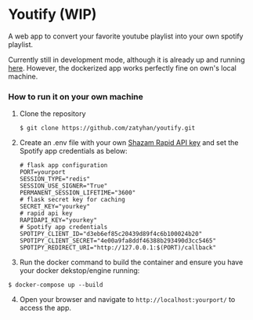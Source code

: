 # Youtify (WIP)

A web app to convert your favorite youtube playlist into your own spotify playlist. 

Currently still in development mode, although it is already up and running [here](https://youtify-740108645575.us-central1.run.app/). However, the dockerized app works perfectly fine on own's local machine. 

### How to run it on your own machine

1. Clone the repository

   ```
   $ git clone https://github.com/zatyhan/youtify.git
   ```

2. Create an .env file with your own [Shazam Rapid API key](https://rapidapi.com/apidojo/api/shazam) and set the Spotify app credentials as below: 

   ```
   # flask app configuration 
   PORT=yourport
   SESSION_TYPE="redis"
   SESSION_USE_SIGNER="True"
   PERMANENT_SESSION_LIFETIME="3600"
   # flask secret key for caching 
   SECRET_KEY="yourkey"
   # rapid api key
   RAPIDAPI_KEY="yourkey"
   # Spotify app credentials
   SPOTIPY_CLIENT_ID="d3eb6ef85c20439d89f4c6b100024b20"
   SPOTIPY_CLIENT_SECRET="4e00a9fa8ddf46388b293490d3cc5465"
   SPOTIPY_REDIRECT_URI="http://127.0.0.1:$(PORT)/callback"
   
   ```

3. Run the docker command to build the container and ensure you have your docker dekstop/engine running:
```
$ docker-compose up --build
```
4. Open your browser and navigate to `http://localhost:yourport/` to access the app.